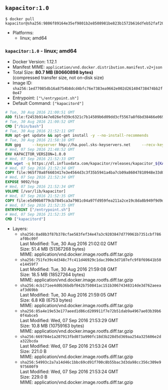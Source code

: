 ## `kapacitor:1.0`

```console
$ docker pull kapacitor@sha256:9806f89164e35ef9801b2e8508981be823b1572b616dfeb52faf20639ab17431
```

-	Platforms:
	-	linux; amd64

### `kapacitor:1.0` - linux; amd64

-	Docker Version: 1.12.1
-	Manifest MIME: `application/vnd.docker.distribution.manifest.v2+json`
-	Total Size: **80.7 MB (80660898 bytes)**  
	(compressed transfer size, not on-disk size)
-	Image ID: `sha256:1ed77085db16a8754b8dcd4bfc76e7383ea9662e002d261404738474bb2f0e47`
-	Entrypoint: `["\/entrypoint.sh"]`
-	Default Command: `["kapacitord"]`

```dockerfile
# Tue, 30 Aug 2016 21:00:51 GMT
ADD file:f2453b914e7e026efd39c6321c7b14509b6d09dd3cf5567a8f6bd38466e06954 in / 
# Tue, 30 Aug 2016 21:00:52 GMT
CMD ["/bin/bash"]
# Tue, 30 Aug 2016 21:52:11 GMT
RUN apt-get update && apt-get install -y --no-install-recommends 		ca-certificates 		curl 		wget 	&& rm -rf /var/lib/apt/lists/*
# Tue, 30 Aug 2016 21:58:18 GMT
RUN gpg     --keyserver hkp://ha.pool.sks-keyservers.net     --recv-keys 05CE15085FC09D18E99EFB22684A14CF2582E0C5
# Wed, 07 Sep 2016 21:48:52 GMT
ENV KAPACITOR_VERSION=1.0.0
# Wed, 07 Sep 2016 21:52:33 GMT
RUN wget -q https://dl.influxdata.com/kapacitor/releases/kapacitor_${KAPACITOR_VERSION}_amd64.deb.asc &&     wget -q https://dl.influxdata.com/kapacitor/releases/kapacitor_${KAPACITOR_VERSION}_amd64.deb &&     gpg --batch --verify kapacitor_${KAPACITOR_VERSION}_amd64.deb.asc kapacitor_${KAPACITOR_VERSION}_amd64.deb &&     dpkg -i kapacitor_${KAPACITOR_VERSION}_amd64.deb &&     rm -f kapacitor_${KAPACITOR_VERSION}_amd64.deb*
# Wed, 07 Sep 2016 21:52:34 GMT
COPY file:965f70a8f6603417e3e4564d3c3f35b5941a4ba7cb09a86047810948e33d0831 in /etc/kapacitor/kapacitor.conf 
# Wed, 07 Sep 2016 21:52:34 GMT
EXPOSE 9092/tcp
# Wed, 07 Sep 2016 21:52:34 GMT
VOLUME [/var/lib/kapacitor]
# Wed, 07 Sep 2016 21:52:35 GMT
COPY file:e5d90b0779cb7845ca3a7981c04a97fd959fea211a2ce19c8da8b949f9d9d04c in /entrypoint.sh 
# Wed, 07 Sep 2016 21:52:35 GMT
ENTRYPOINT ["/entrypoint.sh"]
# Wed, 07 Sep 2016 21:52:35 GMT
CMD ["kapacitord"]
```

-	Layers:
	-	`sha256:8ad8b3f87b378cfae583fef34e47a3c9203847d779961b7351cbf786af0bc09f`  
		Last Modified: Tue, 30 Aug 2016 21:02:02 GMT  
		Size: 51.4 MB (51367268 bytes)  
		MIME: application/vnd.docker.image.rootfs.diff.tar.gzip
	-	`sha256:751fe39c4d348c7fc411d46929c1dac390e3d7107efc9f8f69641b50e14459f7`  
		Last Modified: Tue, 30 Aug 2016 21:59:08 GMT  
		Size: 18.5 MB (18527264 bytes)  
		MIME: application/vnd.docker.image.rootfs.diff.tar.gzip
	-	`sha256:4cb171ee4d0b36bdbf042b750841ac151b30674348314de3d762aeeaaf3d69bb`  
		Last Modified: Tue, 30 Aug 2016 21:59:05 GMT  
		Size: 6.8 KB (6753 bytes)  
		MIME: application/vnd.docker.image.rootfs.diff.tar.gzip
	-	`sha256:85a4e19e53e177aeed1d86cd209911f7e72b51dab9a4967ae03b39b60f4abce5`  
		Last Modified: Wed, 07 Sep 2016 21:53:29 GMT  
		Size: 10.8 MB (10759163 bytes)  
		MIME: application/vnd.docker.image.rootfs.diff.tar.gzip
	-	`sha256:669704e1a207913fbd073a990fc18d3b228d5d369aa254a325606e2da322bcda`  
		Last Modified: Wed, 07 Sep 2016 21:53:24 GMT  
		Size: 221.0 B  
		MIME: application/vnd.docker.image.rootfs.diff.tar.gzip
	-	`sha256:54993c2a7a14d46c1bbc69cd91f700c8b55bac3d3da98cc356c309e9975600f9`  
		Last Modified: Wed, 07 Sep 2016 21:53:24 GMT  
		Size: 229.0 B  
		MIME: application/vnd.docker.image.rootfs.diff.tar.gzip
